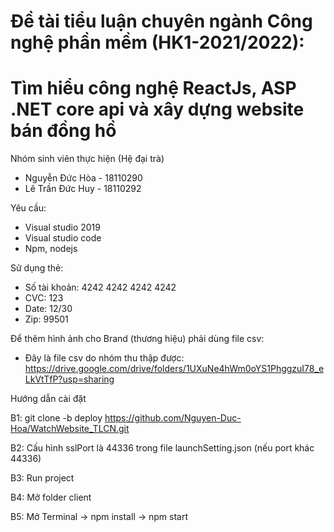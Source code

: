 # Đề tài tiểu luận chuyên ngành Công nghệ phần mềm (HK1-2021/2022):
# Tìm hiểu công nghệ ReactJs, ASP .NET core api và xây dựng website bán đồng hồ

Nhóm sinh viên thực hiện (Hệ đại trà)
- Nguyễn Đức Hòa - 18110290
- Lê Trần Đức Huy - 18110292

Yêu cầu:
- Visual studio 2019
- Visual studio code
- Npm, nodejs

Sử dụng thẻ:
- Số tài khoản: 4242 4242 4242 4242
- CVC: 123
- Date: 12/30
- Zip: 99501

Để thêm hình ảnh cho Brand (thương hiệu) phải dùng file csv:
- Đây là file csv do nhóm thu thập được: https://drive.google.com/drive/folders/1UXuNe4hWm0oYS1PhggzuI78_eLkVtTfP?usp=sharing


Hướng dẫn cài đặt

B1: git clone -b deploy https://github.com/Nguyen-Duc-Hoa/WatchWebsite_TLCN.git

B2: Cấu hình sslPort là 44336 trong file launchSetting.json (nếu port khác 44336)

B3: Run project

B4: Mở folder client

B5: Mở Terminal -> npm install -> npm start

